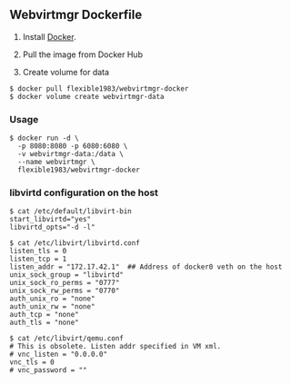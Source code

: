 
## Webvirtmgr Dockerfile

1. Install [Docker](https://www.docker.com/).

2. Pull the image from Docker Hub

3. Create volume for data
```
$ docker pull flexible1983/webvirtmgr-docker
$ docker volume create webvirtmgr-data
```

### Usage

```
$ docker run -d \
  -p 8080:8080 -p 6080:6080 \
  -v webvirtmgr-data:/data \
  --name webvirtmgr \
  flexible1983/webvirtmgr-docker
```

### libvirtd configuration on the host

```
$ cat /etc/default/libvirt-bin
start_libvirtd="yes"
libvirtd_opts="-d -l"
```

```
$ cat /etc/libvirt/libvirtd.conf
listen_tls = 0
listen_tcp = 1
listen_addr = "172.17.42.1"  ## Address of docker0 veth on the host
unix_sock_group = "libvirtd"
unix_sock_ro_perms = "0777"
unix_sock_rw_perms = "0770"
auth_unix_ro = "none"
auth_unix_rw = "none"
auth_tcp = "none"
auth_tls = "none"
```

```
$ cat /etc/libvirt/qemu.conf
# This is obsolete. Listen addr specified in VM xml.
# vnc_listen = "0.0.0.0"
vnc_tls = 0
# vnc_password = ""
```